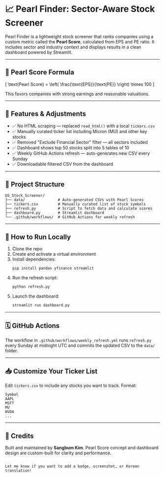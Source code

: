 # 📈 Pearl Finder: Sector-Aware Stock Screener

Pearl Finder is a lightweight stock screener that ranks companies using a custom metric called the **Pearl Score**, calculated from EPS and PE ratio. It includes sector and industry context and displays results in a clean dashboard powered by Streamlit.

---

## 🧮 Pearl Score Formula

\[
\text{Pearl Score} = \left( \frac{\text{EPS}}{\text{PE}} \right) \times 100
\]

This favors companies with strong earnings and reasonable valuations.

---

## 🔧 Features & Adjustments

- ✅ No HTML scraping — replaced `read_html()` with a local `tickers.csv`
- ✅ Manually curated ticker list including Micron (MU) and other key stocks
- ✅ Removed "Exclude Financial Sector" filter — all sectors included
- ✅ Dashboard shows top 50 stocks split into 5 tables of 10
- ✅ Weekly GitHub Actions refresh — auto-generates new CSV every Sunday
- ✅ Downloadable filtered CSV from the dashboard

---

## 📁 Project Structure

```
US_Stock_Screener/
├── data/               # Auto-generated CSVs with Pearl Scores
├── tickers.csv         # Manually curated list of stock symbols
├── refresh.py          # Script to fetch data and calculate scores
├── dashboard.py        # Streamlit dashboard
└── .github/workflows/  # GitHub Actions for weekly refresh
```

---

## 🚀 How to Run Locally

1. Clone the repo
2. Create and activate a virtual environment
3. Install dependencies:
   ```bash
   pip install pandas yfinance streamlit
   ```
4. Run the refresh script:
   ```bash
   python refresh.py
   ```
5. Launch the dashboard:
   ```bash
   streamlit run dashboard.py
   ```

---

## 🗓 GitHub Actions

The workflow in `.github/workflows/weekly_refresh.yml` runs `refresh.py` every Sunday at midnight UTC and commits the updated CSV to the `data/` folder.

---

## 📥 Customize Your Ticker List

Edit `tickers.csv` to include any stocks you want to track. Format:

```csv
Symbol
AAPL
MSFT
MU
NVDA
...
```

---

## 🙌 Credits

Built and maintained by **Sangbum Kim**. Pearl Score concept and dashboard design are custom-built for clarity and performance.
```

Let me know if you want to add a badge, screenshot, or Korean translation!
